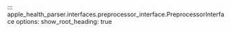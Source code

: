 ::: apple_health_parser.interfaces.preprocessor_interface.PreprocessorInterface
    options:
      show_root_heading: true
